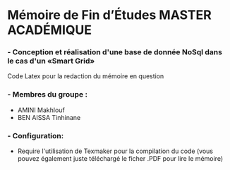 # Mémoire de Fin d’Études MASTER ACADÉMIQUE

### - Conception et réalisation d'une base de donnée NoSql dans le cas d'un «Smart Grid»
Code Latex pour la redaction du mémoire en question

### - Membres du groupe :
- AMINI Makhlouf
- BEN AISSA Tinhinane

### - Configuration:
- Require l'utilisation de Texmaker pour la compilation du code (vous pouvez également juste téléchargé le ficher .PDF pour lire le mémoire)
